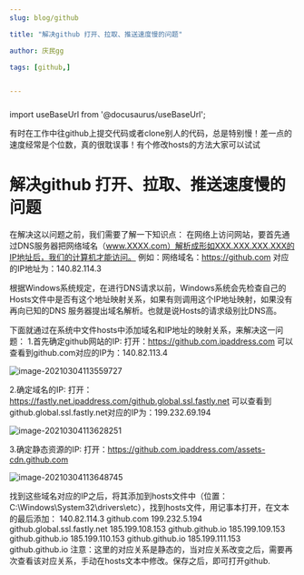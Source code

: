 ```yaml
---
slug: blog/github

title: "解决github 打开、拉取、推送速度慢的问题" 

author: 庆民gg

tags: [github,]


---
```


#####

import useBaseUrl from '@docusaurus/useBaseUrl';



有时在工作中往github上提交代码或者clone别人的代码，总是特别慢！差一点的速度经常是个位数，真的很耽误事！有个修改hosts的方法大家可以试试
<!-- truncate -->

# 解决github 打开、拉取、推送速度慢的问题



在解决这以问题之前，我们需要了解一下知识点：
在网络上访问网站，要首先通过DNS服务器把网络域名（www.XXXX.com）解析成形如XXX.XXX.XXX.XXX的IP地址后，我们的计算机才能访问。
例如：网络域名：https://github.com 对应的IP地址为：140.82.114.3

根据Windows系统规定，在进行DNS请求以前，Windows系统会先检查自己的Hosts文件中是否有这个地址映射关系，如果有则调用这个IP地址映射，如果没有再向已知的DNS 服务器提出域名解析。也就是说Hosts的请求级别比DNS高。

下面就通过在系统中文件hosts中添加域名和IP地址的映射关系，来解决这一问题：
1.首先确定github网站的IP:
打开：https://github.com.ipaddress.com
可以查看到github.com对应的IP为：140.82.113.4

![image-20210304113559727](https://gitee.com/JqM1n/biog-image/raw/master/20210304113606.png)

2.确定域名的IP:
打开：https://fastly.net.ipaddress.com/github.global.ssl.fastly.net
可以查看到github.global.ssl.fastly.net对应的IP为：199.232.69.194

![image-20210304113628251](https://gitee.com/JqM1n/biog-image/raw/master/20210304113628.png)

3.确定静态资源的IP:
打开：https://github.com.ipaddress.com/assets-cdn.github.com

![image-20210304113648745](https://gitee.com/JqM1n/biog-image/raw/master/20210304113648.png)

找到这些域名对应的IP之后，将其添加到hosts文件中（位置：C:\Windows\System32\drivers\etc），找到hosts文件，用记事本打开，在文本的最后添加：
140.82.114.3 github.com
199.232.5.194 github.global.ssl.fastly.net
185.199.108.153 github.github.io
185.199.109.153 github.github.io
185.199.110.153 github.github.io
185.199.111.153 github.github.io
注意：这里的对应关系是静态的，当对应关系改变之后，需要再次查看该对应关系，手动在hosts文本中修改。保存之后，即可打开github.
